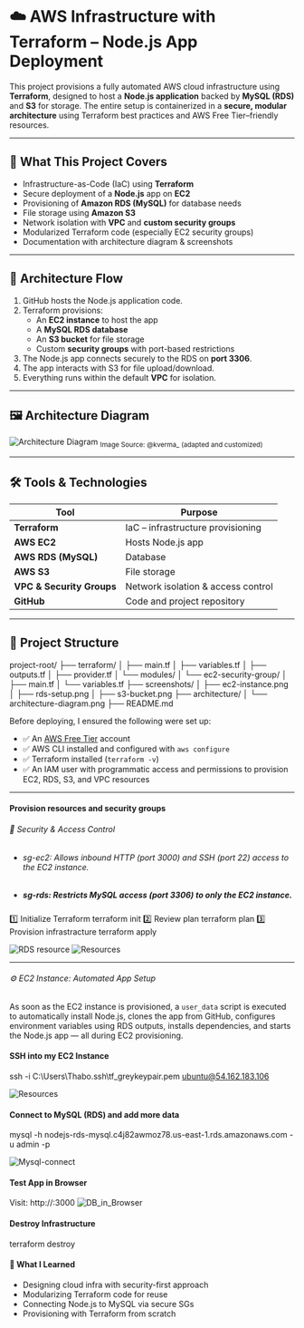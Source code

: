 # ☁️ AWS Infrastructure with Terraform – Node.js App Deployment

This project provisions a fully automated AWS cloud infrastructure using **Terraform**, designed to host a **Node.js application** backed by **MySQL (RDS)** and **S3** for storage. The entire setup is containerized in a **secure, modular architecture** using Terraform best practices and AWS Free Tier–friendly resources.

---

## 🧠 What This Project Covers

- Infrastructure-as-Code (IaC) using **Terraform**
- Secure deployment of a **Node.js** app on **EC2**
- Provisioning of **Amazon RDS (MySQL)** for database needs
- File storage using **Amazon S3**
- Network isolation with **VPC** and **custom security groups**
- Modularized Terraform code (especially EC2 security groups)
- Documentation with architecture diagram & screenshots

---

## 📐 Architecture Flow

1. GitHub hosts the Node.js application code.
2. Terraform provisions:
   - An **EC2 instance** to host the app
   - A **MySQL RDS database**
   - An **S3 bucket** for file storage
   - Custom **security groups** with port-based restrictions
3. The Node.js app connects securely to the RDS on **port 3306**.
4. The app interacts with S3 for file upload/download.
5. Everything runs within the default **VPC** for isolation.

---

## 🖼️ Architecture Diagram

![Architecture Diagram](../screenshots/architecture.jpg)
<sub>Image Source: @kverma_ (adapted and customized)</sub>

---

## 🛠️ Tools & Technologies

| Tool | Purpose |
|------|---------|
| **Terraform** | IaC – infrastructure provisioning |
| **AWS EC2** | Hosts Node.js app |
| **AWS RDS (MySQL)** | Database |
| **AWS S3** | File storage |
| **VPC & Security Groups** | Network isolation & access control |
| **GitHub** | Code and project repository |

---

## 📁 Project Structure

project-root/
├── terraform/
│ ├── main.tf
│ ├── variables.tf
│ ├── outputs.tf
│ ├── provider.tf
│ └── modules/
│ └── ec2-security-group/
│ ├── main.tf
│ └── variables.tf
├── screenshots/
│ ├── ec2-instance.png
│ ├── rds-setup.png
│ ├── s3-bucket.png
├── architecture/
│ └── architecture-diagram.png
├── README.md

Before deploying, I ensured the following were set up:

- ✅ An [AWS Free Tier](https://aws.amazon.com/free) account
- ✅ AWS CLI installed and configured with `aws configure`
- ✅ Terraform installed (`terraform -v`)
- ✅ An IAM user with programmatic access and permissions to provision EC2, RDS, S3, and VPC resources

---

#### Provision resources and security groups

###### 🔐 Security & Access Control
- ###### sg-ec2: Allows inbound HTTP (port 3000) and SSH (port 22) access to the EC2 instance.
- ##### sg-rds: Restricts MySQL access (port 3306) to only the EC2 instance.

1️⃣ Initialize Terraform
    terraform init
2️⃣ Review plan
   terraform plan
3️⃣ Provision infrastracture
terraform apply

![RDS resource](../screenshots/tf-resources.png)
![Resources](../screenshots/rds-provisioned-light.png)

---

###### ⚙️ EC2 Instance: Automated App Setup

As soon as the EC2 instance is provisioned, a `user_data` script is executed to automatically install Node.js, clones the app from GitHub, configures environment variables using RDS outputs, installs dependencies, and starts the Node.js app — all during EC2 provisioning.


#### SSH into my EC2 Instance
ssh -i C:\Users\Thabo\.ssh\tf_greykeypair.pem ubuntu@54.162.183.106

![Resources](../screenshots/ec2-server-run.png)


#### Connect to MySQL (RDS) and add more data

mysql -h nodejs-rds-mysql.c4j82awmoz78.us-east-1.rds.amazonaws.com -u admin -p

![Mysql-connect](../screenshots/db-connect-add.png)


#### Test App in Browser
Visit: http://<ec2-public-ip>:3000
![DB_in_Browser](../screenshots/db-output.png)



#### Destroy Infrastructure
terraform destroy

#### 🧠 What I Learned
- Designing cloud infra with security-first approach
- Modularizing Terraform code for reuse
- Connecting Node.js to MySQL via secure SGs
- Provisioning with Terraform from scratch